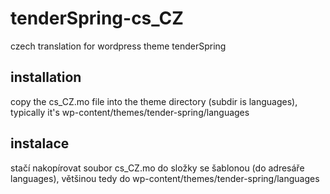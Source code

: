 tenderSpring-cs_CZ
==================

czech translation for wordpress theme tenderSpring

## installation 

copy the cs_CZ.mo file into the theme directory (subdir is languages), typically it's wp-content/themes/tender-spring/languages

## instalace

stačí nakopírovat soubor cs_CZ.mo do složky se šablonou (do adresáře languages), většinou tedy do wp-content/themes/tender-spring/languages
